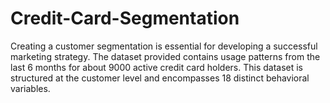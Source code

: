 # Credit-Card-Segmentation
Creating a customer segmentation is essential for developing a successful marketing strategy. The dataset provided contains usage patterns from the last 6 months for about 9000 active credit card holders. This dataset is structured at the customer level and encompasses 18 distinct behavioral variables.
